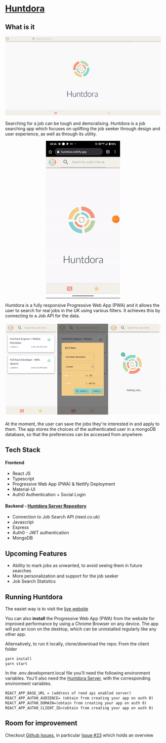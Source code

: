 # [Huntdora](https://huntdora.netlify.app/)

## What is it
<img src="https://github.com/serendatapy/huntdora/blob/master/readme_assets/Screen%20Shot%2013-12-2020%20at%2022.14.png"></img>

Searching for a job can be tough and demoralising. Huntdora is a job searching app which focuses on uplifting the job seeker through design and user experience, as well as through its utility.
<p align="center">
<img align="center" src="https://github.com/serendatapy/huntdora/blob/master/readme_assets/5abfbec86fcf93acb12125081ef3fbb809f38e42.gif"></img>
</p>
Huntdora is a fully responsive Progressive Web App (PWA) and it allows the user to search for real jobs in the UK using various filters. It achieves this by connecting to a Job API for the data. 
<p align="center">
<img src="https://github.com/serendatapy/huntdora/blob/master/readme_assets/Screen%20Shot%2013-12-2020%20at%2022.36.png"></img>
</p>
At the moment, the user can save the jobs they're interested in and apply to them. The app stores the choices of the authenticated user in a mongoDB database, so that the preferences can be accessed from anywhere.

## Tech Stack


#### Frontend
* React JS
* Typescript
* Progressive Web App (PWA) & Netlify Deployment
* Material-UI
* Auth0 Authentication + Social Login
#### Backend - [Huntdora Server Repository](https://github.com/serendatapy/huntdora-server)
* Connection to Job Search API (reed.co.uk) 
* Javascript
* Express
* Auth0 - JWT authentication
* MongoDB

## Upcoming Features
- Ability to mark jobs as unwanted, to avoid seeing them in future searches
- More personalization and support for the job seeker
- Job Search Statistics

## Running Huntdora
The easiet way is to visit the [live website](https://huntdora.netlify.app/)

You can also **install** the Progressive Web App (PWA) from the website for improved performance by using a Chrome Browser on any device. The app will put an icon on the desktop, which can be uninstalled regularly like any other app.

Alternatively, to run it locally, clone/download the repo:
From the client folder

```
yarn install
yarn start
```

In the .env.development.local file you'll need the following environment variables. You'll also need the [Huntdora Server](https://github.com/serendatapy/huntdora-server), with the corresponding environment variables. 

```
REACT_APP_BASE_URL = (address of reed api enabled server)
REACT_APP_AUTH0_AUDIENCE= (obtain from creating your app on auth 0)
REACT_APP_AUTH0_DOMAIN=(obtain from creating your app on auth 0)
REACT_APP_AUTH0_CLIENT_ID=(obtain from creating your app on auth 0)
```

## Room for improvement
Checkout [Github Issues](https://github.com/serendatapy/huntdora/issues), in particular [Issue #23](https://github.com/serendatapy/huntdora/issues/23) which holds an overview
